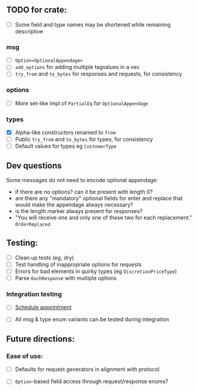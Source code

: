 
## TODO for crate:
- [ ] Some field and type names may be shortened while remaining descriptive
### msg
- [ ] `Option<OptionalAppendage>`
- [ ] `add_options` for adding multiple tagvalues in a vec
- [ ] `try_from` and `to_bytes` for responses and requests, for consistency
### options
- [ ] More set-like impl of `PartialEq` for `OptionalAppendage`
### types
- [x] Alpha-like constructors renamed to `from`
- [ ] Public `try_from` and `to_bytes` for types, for consistency
- [ ] Default values for types eg `CustomerType`

## Dev questions
Some messages do not need to encode optional appendage:
- if there are no options? can it be present with length 0?
- are there any "mandatory" optional fields for enter and replace that would make the appendage always necessary?
- is the length marker always present for responses?
- "You will receive one and only one of these two for each replacement." `OrderReplaced`

## Testing:
- [ ] Clean up tests (eg, dry)
- [ ] Test handling of inappropriate options for requests
- [ ] Errors for bad elements in quirky types (eg `DiscretionPriceType`)
- [ ] Parse `OuchResponse` with multiple options

### Integration testing
- [ ] [Schedule appointment](https://www.nasdaqtrader.com/Trader.aspx?id=TestingFacility)
- [ ] All msg & type enum variants can be tested during integration


## Future directions:
### Ease of use:
- [ ] Defaults for request generators in alignment with protocol
- [ ] `Option`-based field access through request/response enums?

